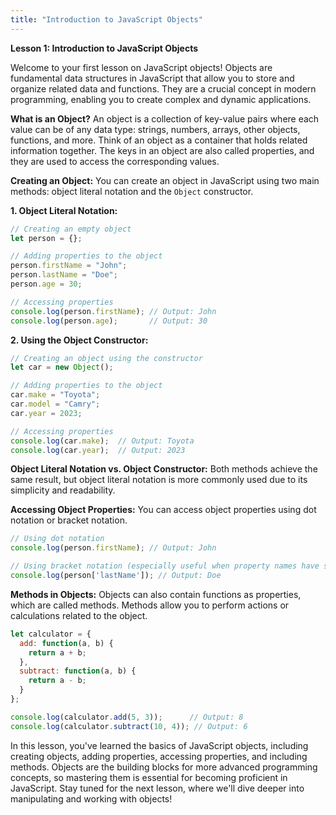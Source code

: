 ```yaml
---
title: "Introduction to JavaScript Objects"
---
```


**Lesson 1: Introduction to JavaScript Objects**

Welcome to your first lesson on JavaScript objects! Objects are fundamental data structures in JavaScript that allow you to store and organize related data and functions. They are a crucial concept in modern programming, enabling you to create complex and dynamic applications.

**What is an Object?**
An object is a collection of key-value pairs where each value can be of any data type: strings, numbers, arrays, other objects, functions, and more. Think of an object as a container that holds related information together. The keys in an object are also called properties, and they are used to access the corresponding values.

**Creating an Object:**
You can create an object in JavaScript using two main methods: object literal notation and the `Object` constructor.

**1. Object Literal Notation:**
```javascript
// Creating an empty object
let person = {};

// Adding properties to the object
person.firstName = "John";
person.lastName = "Doe";
person.age = 30;

// Accessing properties
console.log(person.firstName); // Output: John
console.log(person.age);       // Output: 30
```

**2. Using the Object Constructor:**
```javascript
// Creating an object using the constructor
let car = new Object();

// Adding properties to the object
car.make = "Toyota";
car.model = "Camry";
car.year = 2023;

// Accessing properties
console.log(car.make);  // Output: Toyota
console.log(car.year);  // Output: 2023
```

**Object Literal Notation vs. Object Constructor:**
Both methods achieve the same result, but object literal notation is more commonly used due to its simplicity and readability.

**Accessing Object Properties:**
You can access object properties using dot notation or bracket notation.

```javascript
// Using dot notation
console.log(person.firstName); // Output: John

// Using bracket notation (especially useful when property names have spaces or special characters)
console.log(person['lastName']); // Output: Doe
```

**Methods in Objects:**
Objects can also contain functions as properties, which are called methods. Methods allow you to perform actions or calculations related to the object.

```javascript
let calculator = {
  add: function(a, b) {
    return a + b;
  },
  subtract: function(a, b) {
    return a - b;
  }
};

console.log(calculator.add(5, 3));      // Output: 8
console.log(calculator.subtract(10, 4)); // Output: 6
```

In this lesson, you've learned the basics of JavaScript objects, including creating objects, adding properties, accessing properties, and including methods. Objects are the building blocks for more advanced programming concepts, so mastering them is essential for becoming proficient in JavaScript. Stay tuned for the next lesson, where we'll dive deeper into manipulating and working with objects!